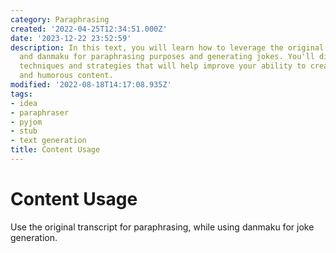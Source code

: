 ```yaml
---
category: Paraphrasing
created: '2022-04-25T12:34:51.000Z'
date: '2023-12-22 23:52:59'
description: In this text, you will learn how to leverage the original transcript
  and danmaku for paraphrasing purposes and generating jokes. You'll discover useful
  techniques and strategies that will help improve your ability to create engaging
  and humorous content.
modified: '2022-08-18T14:17:08.935Z'
tags:
- idea
- paraphraser
- pyjom
- stub
- text generation
title: Content Usage
---
```


# Content Usage

Use the original transcript for paraphrasing, while using danmaku for joke generation.
